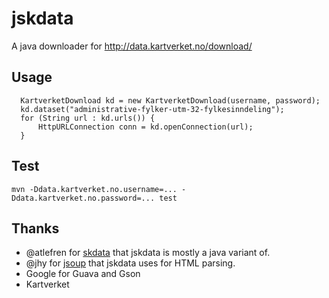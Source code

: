 # jskdata

A java downloader for http://data.kartverket.no/download/

## Usage
```
  KartverketDownload kd = new KartverketDownload(username, password);
  kd.dataset("administrative-fylker-utm-32-fylkesinndeling");
  for (String url : kd.urls()) {
      HttpURLConnection conn = kd.openConnection(url);
  }
```

## Test
```
mvn -Ddata.kartverket.no.username=... -Ddata.kartverket.no.password=... test
```

## Thanks
* @atlefren for [skdata](https://github.com/atlefren/skdata) that jskdata is mostly a java variant of.
* @jhy for [jsoup](https://github.com/jhy/jsoup) that jskdata uses for HTML parsing.
* Google for Guava and Gson
* Kartverket

